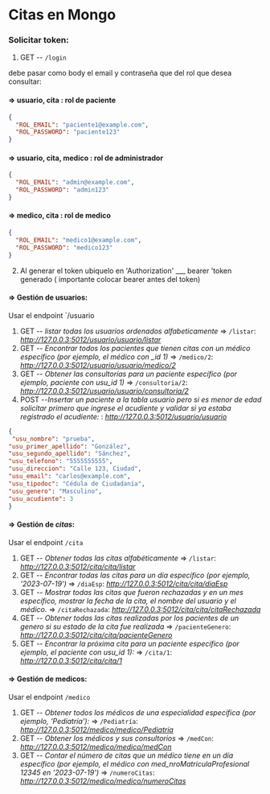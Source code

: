 # Citas en Mongo

### Solicitar token:

1. GET -- `/login`

debe pasar como body el email y contraseña que del rol que desea consultar:

#### => usuario, cita : rol de paciente

```json
{
  "ROL_EMAIL": "paciente1@example.com",
  "ROL_PASSWORD": "paciente123"
}
```
#### => usuario, cita, medico : rol de administrador

```json
{
  "ROL_EMAIL": "admin@example.com",
  "ROL_PASSWORD": "admin123"
}
```
#### => medico, cita : rol de medico

```json
{
  "ROL_EMAIL": "medico1@example.com",
  "ROL_PASSWORD": "medico123"
}
```
2. Al generar el token ubiquelo en 'Authorization' ___ bearer 'token generado ( importante colocar bearer antes del token)
#### => Gestión de usuarios:

Usar el endpoint `/usuario

1. GET -- *listar todas los usuarios ordenados alfabeticamente* => `/listar`: *http://127.0.0.3:5012/usuario/usuario/listar*
2. GET -- *Encontrar todos los pacientes que tienen citas con un médico específico (por ejemplo, el médico con _id 1)*  => `/medico/2`: *http://127.0.0.3:5012/usuario/usuario/medico/2*
3. GET -- *Obtener las consultorías para un paciente específico (por ejemplo, paciente con usu_id 1)* => `/consultoria/2`: *http://127.0.0.3:5012/usuario/usuario/consultoria/2*
4. POST --*Insertar un paciente a la tabla usuario pero si es menor de edad solicitar primero que ingrese el acudiente y validar si ya estaba registrado el acudiente:* : *http://127.0.0.3:5012/usuario/usuario*

```json
{
 "usu_nombre": "prueba",
"usu_primer_apellido": "González",
"usu_segundo_apellido": "Sánchez",
"usu_telefono": "5555555555",
"usu_direccion": "Calle 123, Ciudad",
"usu_email": "carlos@example.com",
"usu_tipodoc": "Cédula de Ciudadanía",
"usu_genero": "Masculino",
"usu_acudiente": 3
}
```



#### => Gestión de *citas*:

Usar el endpoint `/cita`

1. GET -- *Obtener todas las citas alfabéticamente* => `/listar`: *http://127.0.0.3:5012/cita/cita/listar*
2. GET -- *Encontrar todas las citas para un día específico (por ejemplo, '2023-07-19')* => `/diaEsp`: *http://127.0.0.3:5012/cita/cita/diaEsp*
3. GET -- *Mostrar todas las citas que fueron rechazadas y en un mes específico, mostrar la fecha de la cita, el nombre del usuario y el médico.* => `/citaRechazada`: *http://127.0.0.3:5012/cita/cita/citaRechazada*
4. GET -- *Obtener todas las citas realizadas por los pacientes de un genero si su estado de la cita fue realizada* => `/pacienteGenero`: *http://127.0.0.3:5012/cita/cita/pacienteGenero*
5. GET -- *Encontrar la próxima cita para un paciente específico (por ejemplo, el paciente con usu_id 1):* => `/cita/1`: *http://127.0.0.3:5012/cita/cita/1*

#### => Gestión de **medicos**:

Usar el endpoint `/medico`

1. GET -- *Obtener todos los médicos de una especialidad específica (por ejemplo, 'Pediatría'):* => `/Pediatría`: *http://127.0.0.3:5012/medico/medico/Pediatría*
2. GET -- *Obtener los médicos y sus consultorios*  => `/medCon`: *http://127.0.0.3:5012/medico/medico/medCon*
3. GET -- *Contar el número de citas que un médico tiene en un día específico (por ejemplo, el médico con med_nroMatriculaProfesional 12345 en '2023-07-19')*  => `/numeroCitas`: *http://127.0.0.3:5012/medico/medico/numeroCitas*